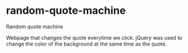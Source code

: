 # random-quote-machine
Random quote machine

Webpage that changes the quote everytime we click. 
jQuery was used to change the color of the background at the same time as the quote.
